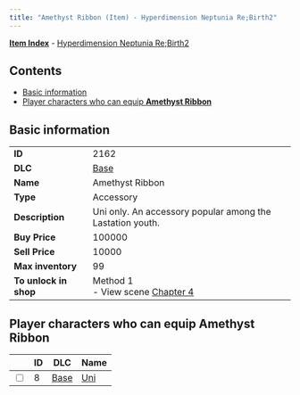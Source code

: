 ```yaml
---
title: "Amethyst Ribbon (Item) - Hyperdimension Neptunia Re;Birth2"
---
```


[**Item Index**](/neptunia/rb2/item/index.html) - [Hyperdimension Neptunia Re;Birth2](/neptunia/rb2)

## Contents

- [Basic information](#basic-information)
- [Player characters who can equip **Amethyst Ribbon**](#player-characters-who-can-equip-amethyst-ribbon)

## Basic information

|   |   |
| -- | -- |
| **ID** | 2162 |
| **DLC** | [Base](/neptunia/rb2/dlc/0-base.html) |
| **Name** | Amethyst Ribbon |
| **Type** | Accessory |
| **Description** | Uni only. An accessory popular among the Lastation youth. |
| **Buy Price** | 100000 |
| **Sell Price** | 10000 |
| **Max inventory** | 99 |
| **To unlock in shop** | Method 1<br />- View scene [Chapter 4](/neptunia/rb2/scene/0-301-chapter-4.html) |

## Player characters who can equip **Amethyst Ribbon**

|    | ID | DLC | Name |
| -- | -- | --- | ---- |
| <input type="checkbox" id="rb2-player-0-8" class="trackbox" /> | 8 | [Base](/neptunia/rb2/dlc/0-base.html) | [Uni](/neptunia/rb2/player/0-8-uni.html) |